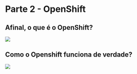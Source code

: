 # Parte 2 - OpenShift

## Afinal, o que é o OpenShift?

![](https://raw.githubusercontent.com/guaxinim/test-drive-openshift/master/gitbook/assets/openshift-positioning-1.png)

## Como o Openshift funciona de verdade?

![](https://raw.githubusercontent.com/guaxinim/test-drive-openshift/master/gitbook/assets/openshift-architecture-1.png)

